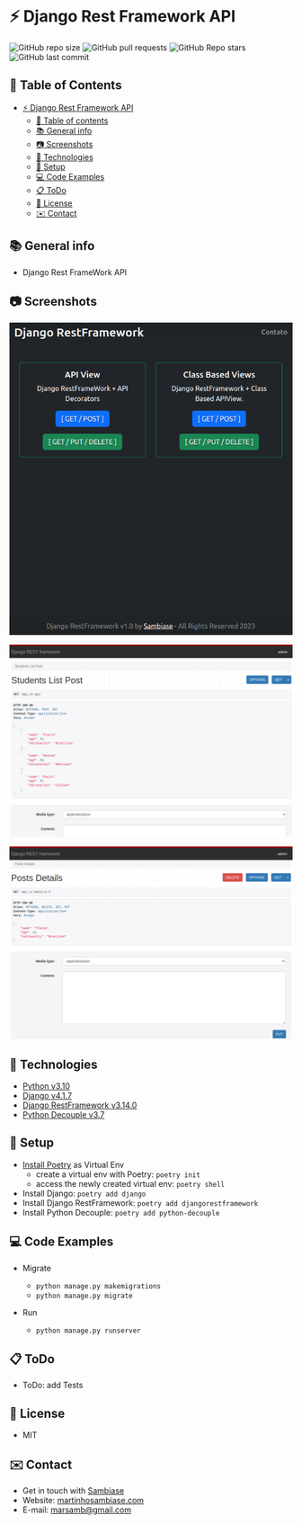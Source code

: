 # :zap: Django Rest Framework API


![GitHub repo size](https://img.shields.io/github/repo-size/sambiase/django_rest_framework?style=plastic)
![GitHub pull requests](https://img.shields.io/github/issues-pr/sambiase/django_rest_framework?style=plastic)
![GitHub Repo stars](https://img.shields.io/github/stars/sambiase/django_rest_framework?style=plastic)
![GitHub last commit](https://img.shields.io/github/last-commit/sambiase/django_rest_framework?style=plastic)  



## :page_facing_up: Table of Contents   

* [:zap: Django Rest Framework API](#zap-django-rest-framework-api)
  * [:page_facing_up: Table of contents](#page_facing_up-table-of-contents)
  * [:books: General info](#books-general-info)
  * [:camera: Screenshots](#camera-screenshots)
  * [:signal_strength: Technologies](#signal_strength-technologies)
  * [:floppy_disk: Setup](#floppy_disk-setup)
  * [:computer: Code Examples](#computer-code-examples)
  * [:clipboard: ToDo](#clipboard-todo)
  * [:file_folder: License](#file_folder-license)
  * [:envelope: Contact](#envelope-contact)

## :books: General info

* Django Rest FrameWork API 


## :camera: Screenshots

![screen print](./static/images/mainUI.png "Django RestFramework API")

![screen print](./static/images/API_List_Post.png "Django RestFramework API")

![screen print](./static/images/API_details.png "Django RestFramework API")

## :signal_strength: Technologies

* [Python v3.10](https://www.python.org/)
* [Django v4.1.7](https://www.djangoproject.com/)
* [Django RestFramework v3.14.0](https://www.django-rest-framework.org/)
* [Python Decouple v3.7](https://pypi.org/project/python-decouple/)



## :floppy_disk: Setup

* [Install Poetry](https://python-poetry.org/docs/#installation) as Virtual Env
  * create a virtual env with Poetry: `poetry init`
  * access the newly created virtual env: `poetry shell`
* Install Django: `poetry add django`
* Install Django RestFramework: `poetry add djangorestframework`
* Install Python Decouple: `poetry add python-decouple`

 

## :computer: Code Examples

* Migrate 
  * `python manage.py makemigrations`
  * `python manage.py migrate`

* Run 
  * `python manage.py runserver`


## :clipboard: ToDo

* ToDo: add Tests


## :file_folder: License

* MIT

## :envelope: Contact

* Get in touch with [Sambiase](https://github.com/sambiase)
* Website: [martinhosambiase.com](https://www.martinhosambiase.com)
* E-mail: [marsamb@gmail.com](mailto:marsamb@gmail.com)